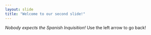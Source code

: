 ```yaml
---
layout: slide
title: "Welcome to our second slide!"
---
```

*Nobody expects the Spanish Inquisition!*
Use the left arrow to go back!
